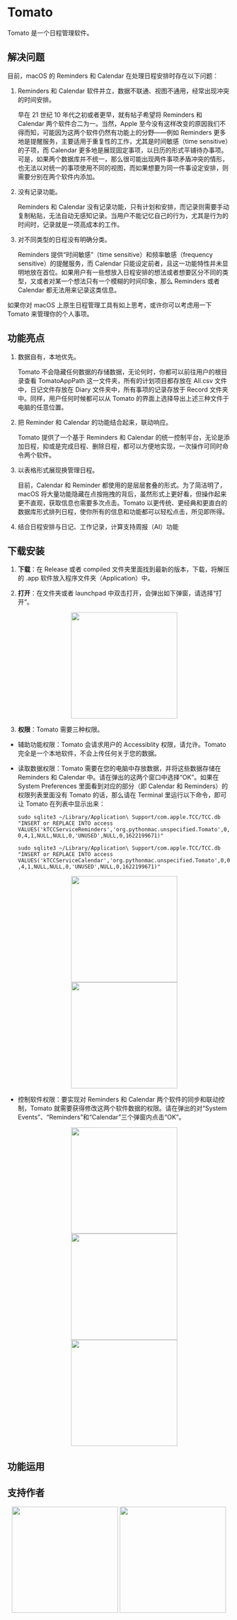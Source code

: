 # Tomato

Tomato 是一个日程管理软件。

## 解决问题

目前，macOS 的 Reminders 和 Calendar 在处理日程安排时存在以下问题：

1. Reminders 和 Calendar 软件并立，数据不联通、视图不通用，经常出现冲突的时间安排。

   早在 21 世纪 10 年代之初或者更早，就有帖子希望将 Reminders 和 Calendar 两个软件合二为一。当然，Apple 至今没有这样改变的原因我们不得而知，可能因为这两个软件仍然有功能上的分野——例如 Reminders 更多地是提醒服务，主要适用于重复性的工作，尤其是时间敏感（time sensitive）的子项，而 Calendar 更多地是展现固定事项，以日历的形式平铺待办事项。可是，如果两个数据库并不统一，那么很可能出现两件事项矛盾冲突的情形，也无法以对统一的事项使用不同的视图，而如果想要为同一件事设定安排，则需要分别在两个软件内添加。

2. 没有记录功能。

   Reminders 和 Calendar 没有记录功能，只有计划和安排，而记录则需要手动复制粘贴，无法自动无感知记录。当用户不能记忆自己的行为，尤其是行为的时间时，记录就是一项高成本的工作。

3. 对不同类型的日程没有明确分类。

   Reminders 提供“时间敏感”（time sensitive）和频率敏感（frequency sensitive）的提醒服务，而 Calendar 只能设定前者，且这一功能特性并未显明地放在首位。如果用户有一些想放入日程安排的想法或者想要区分不同的类型，又或者对某一个想法只有一个模糊的时间印象，那么 Reminders 或者 Calendar 都无法用来记录这类信息。

如果你对 macOS 上原生日程管理工具有如上思考，或许你可以考虑用一下 Tomato 来管理你的个人事项。

## 功能亮点

1. 数据自有，本地优先。

   Tomato 不会隐藏任何数据的存储数据，无论何时，你都可以前往用户的根目录查看 TomatoAppPath 这一文件夹，所有的计划项目都存放在 All.csv 文件中，日记文件存放在 Diary 文件夹中，所有事项的记录存放于 Record 文件夹中。同样，用户任何时候都可以从 Tomato 的界面上选择导出上述三种文件于电脑的任意位置。

2. 把 Reminder 和 Calendar 的功能结合起来，联动响应。

   Tomato 提供了一个基于 Reminders 和 Calendar 的统一控制平台，无论是添加日程，抑或是完成日程、删除日程，都可以方便地实现，一次操作可同时命令两个软件。

3. 以表格形式展现换管理日程。

   目前，Calendar 和 Reminder 都使用的是层层套叠的形式。为了简洁明了，macOS 将大量功能隐藏在点按拖拽的背后，虽然形式上更好看，但操作起来更不直观，获取信息也需要多次点击。Tomato 以更传统、更经典和更直白的数据库形式排列日程，使你所有的信息和功能都可以轻松点击，所见即所得。

4. 结合日程安排与日记、工作记录，计算支持周报（AI）功能

## 下载安装

1. **下载**：在 Release 或者 compiled 文件夹里面找到最新的版本，下载，将解压的 .app 软件放入程序文件夹（Application）中。

2. **打开**：在文件夹或者 launchpad 中双击打开，会弹出如下弹窗，请选择“打开”。

     <p align="center">
       <img src="https://i.imgur.com/K4ffys4.png" width=240 />
     </p>

3. **权限**：Tomato 需要三种权限。

  - 辅助功能权限：Tomato 会请求用户的 Accessiblity 权限，请允许。Tomato 完全是一个本地软件，不会上传任何关于您的数据。

  - 读取数据权限：Tomato 需要在您的电脑中存放数据，并将这些数据存储在 Reminders 和 Calendar 中。请在弹出的这两个窗口中选择“OK”。如果在 System Preferences 里面看到对应的部分（即 Calendar 和 Reminders）的权限列表里面没有 Tomato 的话，那么请在 Terminal 里运行以下命令，即可让 Tomato 在列表中显示出来：

    ```sudo sqlite3 ~/Library/Application\ Support/com.apple.TCC/TCC.db "INSERT or REPLACE INTO access VALUES('kTCCServiceReminders','org.pythonmac.unspecified.Tomato',0,0,4,1,NULL,NULL,0,'UNUSED',NULL,0,1622199671)"```

    ```sudo sqlite3 ~/Library/Application\ Support/com.apple.TCC/TCC.db "INSERT or REPLACE INTO access VALUES('kTCCServiceCalendar','org.pythonmac.unspecified.Tomato',0,0,4,1,NULL,NULL,0,'UNUSED',NULL,0,1622199671)"```


    <p align="center">
      <img src="https://i.imgur.com/vjZqKmy.png" width=240 />
      <img src="https://i.imgur.com/boeUagz.png" width=240 />
    </p>

  - 控制软件权限：要实现对 Reminders 和 Calendar 两个软件的同步和联动控制，Tomato 就需要获得修改这两个软件数据的权限。请在弹出的对“System Events”、“Reminders”和“Calendar”三个弹窗内点击“OK”。

    <p align="center">
      <img src="https://i.imgur.com/yBtyDFz.png" width=240 />
      <img src="https://i.imgur.com/6iDLBOl.png" width=240 />
      <img src="https://i.imgur.com/fmNI87a.png" width=240 />
    </p>
    
    
    

## 功能运用



## 支持作者

<p align="center">
  <img src="https://i.imgur.com/OHHJD4y.png" width=240 />
  <img src="https://i.imgur.com/6XiKMAK.png" width=240 />
</p>
